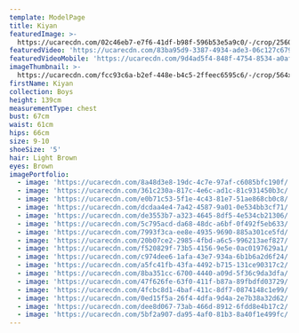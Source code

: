 ```yaml
---
template: ModelPage
title: Kiyan
featuredImage: >-
  https://ucarecdn.com/02c46eb7-e7f6-41df-b98f-596b53e5a9c0/-/crop/2560x1297/0,239/-/preview/
featuredVideo: 'https://ucarecdn.com/83ba95d9-3387-4934-ade3-06c127c6790d/'
featuredVideoMobile: 'https://ucarecdn.com/9d4ad5f4-848f-4754-8534-a0aff3276759/'
imageThumbnail: >-
  https://ucarecdn.com/fcc93c6a-b2ef-448e-b4c5-2ffeec6595c6/-/crop/564x630/287,0/-/preview/
firstName: Kiyan
collection: Boys
height: 139cm
measurementType: chest
bust: 67cm
waist: 61cm
hips: 66cm
size: 9-10
shoeSize: '5'
hair: Light Brown
eyes: Brown
imagePortfolio:
  - image: 'https://ucarecdn.com/8a48d3e8-19dc-4c7e-97af-c6085bfc190f/'
  - image: 'https://ucarecdn.com/361c230a-817c-4e6c-ad1c-81c931450b3c/'
  - image: 'https://ucarecdn.com/e0b71c53-5f1e-4c43-81e7-51ae868cb0c8/'
  - image: 'https://ucarecdn.com/dcdaa4e4-7a42-4587-9a01-0e534bb3cf71/'
  - image: 'https://ucarecdn.com/de3553b7-a323-4645-8df5-4e534cb21306/'
  - image: 'https://ucarecdn.com/5c795acd-da68-48dc-a6bf-0f492f5eb633/'
  - image: 'https://ucarecdn.com/7993f3ca-ee8e-4935-9690-885a301ce5fd/'
  - image: 'https://ucarecdn.com/20b07ce2-2985-4fbd-a6c5-996213aef827/'
  - image: 'https://ucarecdn.com/f520829f-73b5-4156-9e5e-0ac0197629a1/'
  - image: 'https://ucarecdn.com/c974dee6-1afa-43e7-934a-6b1b6a2d6f24/'
  - image: 'https://ucarecdn.com/a5fc41fb-43fa-4492-b715-131ce90317c2/'
  - image: 'https://ucarecdn.com/8ba351cc-6700-4440-a09d-5f36c9da3dfa/'
  - image: 'https://ucarecdn.com/47f626fe-63f0-411f-b87a-89fbdfd03729/'
  - image: 'https://ucarecdn.com/4fcbc8d1-4baf-411c-8df7-0874148c1e99/'
  - image: 'https://ucarecdn.com/0ed15f5a-26f4-4dfa-9d4a-2e7b38a32d62/'
  - image: 'https://ucarecdn.com/dee8d067-73ab-466d-8912-6fdd8e4b17c2/'
  - image: 'https://ucarecdn.com/5bf2a907-da95-4af0-81b3-8a40f1e499fc/'
---
```


